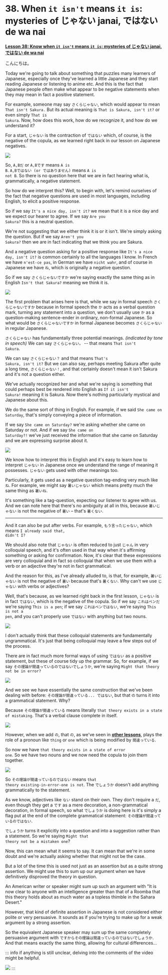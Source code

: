 # **38. When <code>it isn't</code> means <code>it is</code>: mysteries of じゃない janai, ではない de wa nai**

[**Lesson 38: Know when <code>it isn't</code> means <code>it is</code>: mysteries of じゃない janai, ではない de wa nai**](https://www.youtube.com/watch?v=so7BXOwSyEU&list=PLg9uYxuZf8x_A-vcqqyOFZu06WlhnypWj&index=40&pp=iAQB)

こんにちは。

Today we're going to talk about something that puzzles many learners of Japanese, especially once they've learned a little Japanese and they start reading Japanese or listening to anime etc. And this is the fact that Japanese people often make what appear to be negative statements when they may mean in fact a positive statement.

For example, someone may say <code>さくらじゃない</code>, which would appear to mean <code>That isn't Sakura.</code> But its actual meaning is <code>That is Sakura, isn't it?</code> or even simply <code>That is Sakura</code>. Now, how does this work, how do we recognize it, and how do we understand it?

For a start, <code>じゃない</code> is the contraction of <code>ではない</code> which, of course, is the negative of the copula, as we learned right back in our lesson on Japanese negatives.

![](media/image427.webp)

So, <code>A,Bだ</code> or <code>A,Bです</code> means <code>A is B</code>. <code>A,Bではない (or ではありません)</code> means <code>A is not B</code>. So there is no question here that we are in fact hearing what is, grammatically, a negative statement.

So how do we interpret this? Well, to begin with, let's remind ourselves of the fact that negative questions are used in most languages, including English, to elicit a positive response.

So if we say <code>It's a nice day, isn't it?</code> we mean that it is a nice day and we expect our hearer to agree. If we say <code>Are you Sakura?</code> this is a neutral question.

We're not suggesting that we either think it is or it isn't. We're simply asking the question. But if we say <code>Aren't you Sakura?</code> then we are in fact indicating that we think you are Sakura.

And a negative question asking for a positive response like <code>It's a nice day, isn't it?</code> is common certainly to all the languages I know. In French we have <code>n'est-ce pas</code>, in German we have <code>nicht wahr</code>, and of course in Japanese we have <code>ね</code>, which is originally a negative question.

So if we say <code>さくらじゃないですか</code> we're saying exactly the same thing as in English <code>Isn't that Sakura?</code> meaning we think it is.

![](media/image283.webp)

The first problem that arises here is that, while we say in formal speech <code>さくらじゃないですか</code> because in formal speech the <code>か</code> acts as a verbal question mark, turning any statement into a question, we don't usually use <code>か</code> as a question-making sentence-ender in ordinary, non-formal Japanese. So what would be <code>さくらじゃないですか</code> in formal Japanese becomes <code>さくらじゃない</code> in regular Japanese.

<code>さくらじゃない</code> has fundamentally three potential meanings. *(indicated by tone in speech)* We can say <code>さくらじゃない。</code> -- that means <code>That isn't Sakura</code>.

We can say <code>さくらじゃない？</code> and that means <code>That's Sakura, isn't it?</code> But we can also say, perhaps meeting Sakura after quite a long time, <code>さくらじゃない！</code>, and that certainly doesn't mean it isn't Sakura and it's not a question either.

We've actually recognized her and what we're saying is something that could perhaps best be rendered into English as <code>If it isn't Sakura!</code> meaning it is Sakura. Now there's nothing particularly mystical and Japanese about this.

We do the same sort of thing in English. For example, if we said <code>She came on Saturday</code>, that's simply conveying a piece of information.

If we say <code>She came on Saturday?</code> we're asking whether she came on Saturday or not. And if we say <code>She came on Saturday?!</code> we've just received the information that she came on Saturday and we are expressing surprise about it.

![](media/image1046.webp)

We know how to interpret this in English and it's easy to learn how to interpret <code>じゃない</code> in Japanese once we understand the range of meaning it possesses. <code>じゃない</code> gets used with other meanings too.

Particularly, it gets used as a negative question tag-ending very much like <code>ね</code>. For example, we might say <code>暑いじゃない</code> which means pretty much the same thing as <code>暑いね</code>.

It's something like a tag-question, expecting our listener to agree with us. And we can note here that there's no ambiguity at all in this, because <code>暑いじゃない</code> is not the negative of <code>暑い</code> – that's <code>暑くない</code>.

---

And it can also be put after verbs. For example, <code>もう言ったじゃない</code>, which means <code>I already said that, didn't I?</code>

We should also note that <code>じゃない</code> is often reduced to just <code>じゃん</code> in very colloquial speech, and it's often used in that way when it's affirming something or asking for confirmation. Now, it's clear that these expressions are very colloquial and in fact so colloquial that when we use them with a verb or an adjective they're not in fact grammatical.

And the reason for this, as I've already alluded to, is that, for example, <code>暑いじゃない</code> is not the negative of <code>暑い</code> because that's <code>暑くない</code>. Why can't we use <code>じゃない</code> with verbs or adjectives?

Well, that's because, as we learned right back in the first lesson, <code>じゃない</code> is in fact <code>ではない</code>, which is the negative of the copula. So if we say <code>これはペンだ</code> we're saying <code>This is a pen</code>; if we say <code>これはペンではない</code>, we're saying <code>This is not a pen</code>, and you can't properly use <code>ではない</code> with anything but two nouns.

![](media/image835.webp)

I don't actually think that these colloquial statements are fundamentally ungrammatical. It's just that being colloquial may leave a few steps out of the process.

There are in fact much more formal ways of using <code>ではない</code> as a positive statement, but these of course tidy up the grammar. So, for example, if we say <code>その理論が間違っているのではないでしょうか</code>, we're saying <code>Might that theory not be in error?</code>

![](media/image1106.webp)

And we see we have essentially the same construction that we've been dealing with before: <code>その理論が間違っている... ではない</code>, but that <code>の</code> turns it into a grammatical statement. Why?

Because <code>その理論が間違っている</code> means literally <code>that theory exists in a state of mistaking</code>. That's a verbal clause complete in itself.

![](media/image155.webp)

However, when we add <code>の</code>, that <code>の</code>, as we've seen in [**other lessons**](https://www.youtube.com/watch?v=Bq3GO63D9bw&ab_channel=OrganicJapanesewithCureDolly), plays the role of a pronoun like <code>thing</code> or <code>one</code> which is being modified by <code>間違っている</code>.

So now we have <code>that theory exists in a state of error one</code>. So we have two nouns and we now need the copula to join them together.

![](media/image775.webp)

So <code>その理論が間違っているのではない</code> means <code>that theory existing-in-error-one is not</code>. The <code>でしょうか</code> doesn't add anything grammatically to the statement.

As we know, adjectives like <code>ない</code> stand on their own. They don't require a <code>だ</code>, even though they get a <code>です</code> as a mere decoration, a non-grammatical decoration, in formal speech, so what <code>でしょうか</code> is doing here is it's simply a flag put at the end of the complete grammatical statement: <code>その理論が間違っているのではない</code>.

<code>でしょうか</code> turns it explicitly into a question and into a suggestion rather than a statement. So we're saying <code>Might that theory not be a mistaken one</code>?

Now, this can mean what it seems to say. It can mean that we're in some doubt and we're actually asking whether that might not be the case.

But a lot of the time this is used not just as an assertion but as a quite strong assertion. We might use this to sum up our argument when we have definitively disproved the theory in question.

An American writer or speaker might sum up such an argument with "It is now clear to anyone with an intelligence greater than that of a Roomba that this theory holds about as much water as a topless thimble in the Sahara Desert."

However, that kind of definite assertion in Japanese is not considered either polite or very persuasive. It sounds as if you're trying to make up for a weak argument by a strong assertion.

So the equivalent Japanese speaker may sum up the same completely persuasive argument with <code>ですからその理論は間違っているのではないでしょうか</code>. And that means exactly the same thing, allowing for cultural differences…

::: info
if anything is still unclear, delving into the comments of the video might be helpful.

![](media/image914.webp)
:::
